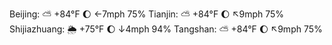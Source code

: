 Beijing: ⛅️  +84°F 🌔 ←7mph 75%
Tianjin: ⛅️  +84°F 🌔 ↖9mph 75%
Shijiazhuang: 🌦 +75°F 🌔 ↓4mph 94%
Tangshan: ⛅️  +84°F 🌔 ↖9mph 75%
